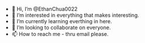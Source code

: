 - 👋 Hi, I’m @EthanChua0022
- 👀 I’m interested in everything that makes interesting.
- 🌱 I’m currently learning everthing in here.
- 💞️ I’m looking to collaborate on everyone.
- 📫 How to reach me - thru email please.

<!---
EthanChua0022/EthanChua0022 is a ✨ special ✨ repository because its `README.md` (this file) appears on your GitHub profile.
You can click the Preview link to take a look at your changes.
--->

